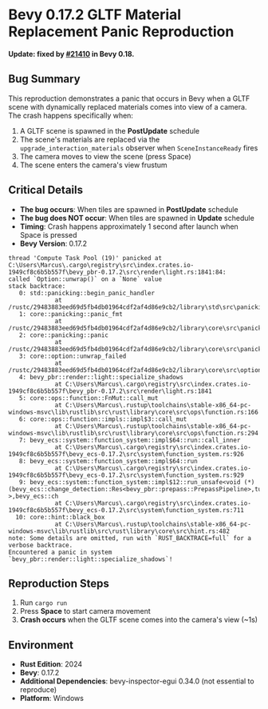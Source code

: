 # Bevy 0.17.2 GLTF Material Replacement Panic Reproduction

**Update: fixed by [#21410](https://github.com/bevyengine/bevy/pull/21410) in Bevy 0.18.**

## Bug Summary

This reproduction demonstrates a panic that occurs in Bevy when a GLTF scene with dynamically replaced materials comes into view of a camera. The crash happens specifically when:

1. A GLTF scene is spawned in the **PostUpdate** schedule
2. The scene's materials are replaced via the `upgrade_interaction_materials` observer when `SceneInstanceReady` fires
3. The camera moves to view the scene (press Space)
4. The scene enters the camera's view frustum

## Critical Details

- **The bug occurs**: When tiles are spawned in **PostUpdate** schedule
- **The bug does NOT occur**: When tiles are spawned in **Update** schedule
- **Timing**: Crash happens approximately 1 second after launch when Space is pressed
- **Bevy Version**: 0.17.2

```
thread 'Compute Task Pool (19)' panicked at C:\Users\Marcus\.cargo\registry\src\index.crates.io-1949cf8c6b5b557f\bevy_pbr-0.17.2\src\render\light.rs:1841:84:
called `Option::unwrap()` on a `None` value
stack backtrace:
   0: std::panicking::begin_panic_handler
             at /rustc/29483883eed69d5fb4db01964cdf2af4d86e9cb2/library\std\src\panicking.rs:697
   1: core::panicking::panic_fmt
             at /rustc/29483883eed69d5fb4db01964cdf2af4d86e9cb2/library\core\src\panicking.rs:75
   2: core::panicking::panic
             at /rustc/29483883eed69d5fb4db01964cdf2af4d86e9cb2/library\core\src\panicking.rs:145
   3: core::option::unwrap_failed
             at /rustc/29483883eed69d5fb4db01964cdf2af4d86e9cb2/library\core\src\option.rs:2072
   4: bevy_pbr::render::light::specialize_shadows
             at C:\Users\Marcus\.cargo\registry\src\index.crates.io-1949cf8c6b5b557f\bevy_pbr-0.17.2\src\render\light.rs:1841
   5: core::ops::function::FnMut::call_mut
             at C:\Users\Marcus\.rustup\toolchains\stable-x86_64-pc-windows-msvc\lib\rustlib\src\rust\library\core\src\ops\function.rs:166
   6: core::ops::function::impls::impl$3::call_mut
             at C:\Users\Marcus\.rustup\toolchains\stable-x86_64-pc-windows-msvc\lib\rustlib\src\rust\library\core\src\ops\function.rs:294
   7: bevy_ecs::system::function_system::impl$64::run::call_inner
             at C:\Users\Marcus\.cargo\registry\src\index.crates.io-1949cf8c6b5b557f\bevy_ecs-0.17.2\src\system\function_system.rs:926
   8: bevy_ecs::system::function_system::impl$64::run
             at C:\Users\Marcus\.cargo\registry\src\index.crates.io-1949cf8c6b5b557f\bevy_ecs-0.17.2\src\system\function_system.rs:929
   9: bevy_ecs::system::function_system::impl$12::run_unsafe<void (*)(bevy_ecs::change_detection::Res<bevy_pbr::prepass::PrepassPipeline>,tuple$<bevy_ecs::change_detection::Res<bevy_render::render_asset::RenderAssets<bevy_render::mesh::RenderMesh> >,bevy_ecs::ch
             at C:\Users\Marcus\.cargo\registry\src\index.crates.io-1949cf8c6b5b557f\bevy_ecs-0.17.2\src\system\function_system.rs:711
  10: core::hint::black_box
             at C:\Users\Marcus\.rustup\toolchains\stable-x86_64-pc-windows-msvc\lib\rustlib\src\rust\library\core\src\hint.rs:482
note: Some details are omitted, run with `RUST_BACKTRACE=full` for a verbose backtrace.
Encountered a panic in system `bevy_pbr::render::light::specialize_shadows`!
```

## Reproduction Steps

1. Run `cargo run`
2. Press **Space** to start camera movement
3. **Crash occurs** when the GLTF scene comes into the camera's view (~1s)

## Environment

- **Rust Edition**: 2024
- **Bevy**: 0.17.2
- **Additional Dependencies**: bevy-inspector-egui 0.34.0 (not essential to reproduce)
- **Platform**: Windows
